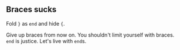 ## Braces sucks

Fold <code>}</code> as <code>end</code> and hide <code>{</code>.

Give up braces from now on. You shouldn't limit yourself with braces.<br/>
<code>end</code> is justice. Let's live with <code>end</code>s.